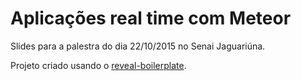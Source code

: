 # Aplicações real time com Meteor

Slides para a palestra do dia 22/10/2015 no Senai Jaguariúna.

Projeto criado usando o [reveal-boilerplate](https://github.com/willianjusten/reveal-boilerplate).
